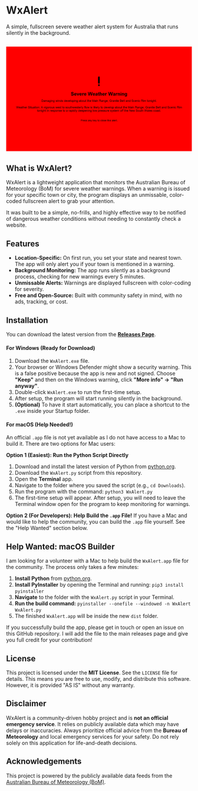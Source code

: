# WxAlert
A simple, fullscreen severe weather alert system for Australia that runs silently in the background.

![WxAlert Screenshot](screenshot.png)
---

## What is WxAlert?
WxAlert is a lightweight application that monitors the Australian Bureau of Meteorology (BoM) for severe weather warnings. When a warning is issued for your specific town or city, the program displays an unmissable, color-coded fullscreen alert to grab your attention.

It was built to be a simple, no-frills, and highly effective way to be notified of dangerous weather conditions without needing to constantly check a website.

## Features
- **Location-Specific:** On first run, you set your state and nearest town. The app will only alert you if your town is mentioned in a warning.
- **Background Monitoring:** The app runs silently as a background process, checking for new warnings every 5 minutes.
- **Unmissable Alerts:** Warnings are displayed fullscreen with color-coding for severity.
- **Free and Open-Source:** Built with community safety in mind, with no ads, tracking, or cost.

## Installation
You can download the latest version from the **[Releases Page](https://github.com/UniversialScienceGrid/WxAlert/releases)**. 

#### For Windows (Ready for Download)
1. Download the `WxAlert.exe` file.
2. Your browser or Windows Defender might show a security warning. This is a false positive because the app is new and not signed. Choose **"Keep"** and then on the Windows warning, click **"More info" -> "Run anyway"**.
3. Double-click `WxAlert.exe` to run the first-time setup.
4. After setup, the program will start running silently in the background.
5. **(Optional)** To have it start automatically, you can place a shortcut to the `.exe` inside your Startup folder.

#### For macOS (Help Needed!)
An official `.app` file is not yet available as I do not have access to a Mac to build it. There are two options for Mac users:

**Option 1 (Easiest): Run the Python Script Directly**
1.  Download and install the latest version of Python from [python.org](https://www.python.org).
2.  Download the `WxAlert.py` script from this repository.
3.  Open the **Terminal** app.
4.  Navigate to the folder where you saved the script (e.g., `cd Downloads`).
5.  Run the program with the command: `python3 WxAlert.py`
6.  The first-time setup will appear. After setup, you will need to leave the Terminal window open for the program to keep monitoring for warnings.

**Option 2 (For Developers): Help Build the `.app` File!**
If you have a Mac and would like to help the community, you can build the `.app` file yourself. See the "Help Wanted" section below.

## Help Wanted: macOS Builder
I am looking for a volunteer with a Mac to help build the `WxAlert.app` file for the community. The process only takes a few minutes:
1.  **Install Python** from [python.org](https://www.python.org).
2.  **Install PyInstaller** by opening the Terminal and running: `pip3 install pyinstaller`
3.  **Navigate** to the folder with the `WxAlert.py` script in your Terminal.
4.  **Run the build command:** `pyinstaller --onefile --windowed -n WxAlert WxAlert.py`
5.  The finished `WxAlert.app` will be inside the new `dist` folder.

If you successfully build the app, please get in touch or open an issue on this GitHub repository. I will add the file to the main releases page and give you full credit for your contribution!

## License
This project is licensed under the **MIT License**. See the `LICENSE` file for details. This means you are free to use, modify, and distribute this software. However, it is provided "AS IS" without any warranty.

## Disclaimer
WxAlert is a community-driven hobby project and is **not an official emergency service**. It relies on publicly available data which may have delays or inaccuracies. Always prioritize official advice from the **Bureau of Meteorology** and local emergency services for your safety. Do not rely solely on this application for life-and-death decisions.

## Acknowledgements
This project is powered by the publicly available data feeds from the [Australian Bureau of Meteorology (BoM)](http://www.bom.gov.au/).
